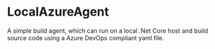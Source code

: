 # LocalAzureAgent
A simple build agent, which can run on a local .Net Core host and build source code using a Azure DevOps compliant yaml file.
